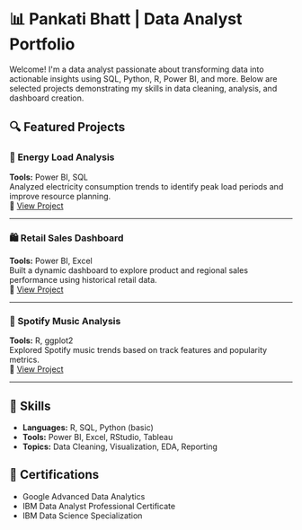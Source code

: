 # 📊 Pankati Bhatt | Data Analyst Portfolio

Welcome! I'm a data analyst passionate about transforming data into actionable insights using SQL, Python, R, Power BI, and more. Below are selected projects demonstrating my skills in data cleaning, analysis, and dashboard creation.

## 🔍 Featured Projects

### 🔌 Energy Load Analysis
**Tools:** Power BI, SQL  
Analyzed electricity consumption trends to identify peak load periods and improve resource planning.  
🔗 [View Project](./projects/energy-load-analysis)

---

### 🛍️ Retail Sales Dashboard
**Tools:** Power BI, Excel  
Built a dynamic dashboard to explore product and regional sales performance using historical retail data.  
🔗 [View Project](./projects/retail-sales-dashboard)

---

### 🎵 Spotify Music Analysis
**Tools:** R, ggplot2  
Explored Spotify music trends based on track features and popularity metrics.  
🔗 [View Project](./projects/spotify-data-eda)

---

## 🧰 Skills

- **Languages:** R, SQL, Python (basic)
- **Tools:** Power BI, Excel, RStudio, Tableau
- **Topics:** Data Cleaning, Visualization, EDA, Reporting

## 📜 Certifications

- Google Advanced Data Analytics
- IBM Data Analyst Professional Certificate
- IBM Data Science Specialization
